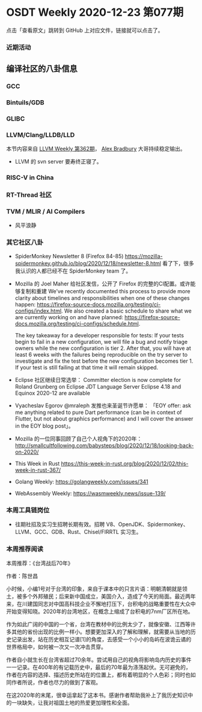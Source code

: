 # OSDT Weekly 2020-12-23 第077期

点击「查看原文」跳转到 GitHub 上对应文件，链接就可以点击了。

### 近期活动



## 编译社区的八卦信息

### GCC


### Bintuils/GDB


### GLIBC


### LLVM/Clang/LLDB/LLD

本节内容来自 [LLVM Weekly 第362期](http://llvmweekly.org/issue/362)，
[Alex Bradbury](https://www.linkedin.com/in/alex-bradbury/) 大哥持续稳定输出。

* LLVM 的 svn server 要寿终正寝了。



### RISC-V in China



### RT-Thread 社区

### TVM / MLIR / AI Compilers

- 风平浪静

### 其它社区八卦

- SpiderMonkey Newsletter 8 (Firefox 84-85)
  https://mozilla-spidermonkey.github.io/blog/2020/12/18/newsletter-8.html
  看了下，很多我认识的人都已经不在 SpiderMonkey team 了。

- Mozilla 的 Joel Maher 给社区发信，公开了 Firefox 的完整的CI配置。或许能够复制和重建
  We’ve recently documented this process to provide more clarity about timelines and responsibilities when one of these changes happen: https://firefox-source-docs.mozilla.org/testing/ci-configs/index.html. We also created a basic schedule to share what we are currently working on and have planned: https://firefox-source-docs.mozilla.org/testing/ci-configs/schedule.html.

  The key takeaway for a developer responsible for tests: If your tests begin to fail in a new configuration, we will file a bug and notify triage owners while the new configuration is tier 2. After that, you will have at least 6 weeks with the failures being reproducible on the try server to investigate and fix the test before the new configuration becomes tier 1. If your test is still failing at that time it will remain skipped.

- Eclipse 社区继续日常选举：
  Committer election is now complete for Roland Grunberg on Eclipse JDT Language Server
  Eclipse 4.18 and Equinox 2020-12 are available

- Vyacheslav Egorov @mraleph 发推也来圣诞节许愿单： 「EOY offer: ask me anything related to pure Dart performance (can be in context of Flutter, but not about graphics performance) and I will cover the answer in the EOY blog post」。

- Mozilla 的一位同事回顾了自己个人视角下的2020年：
  http://smallcultfollowing.com/babysteps/blog/2020/12/18/looking-back-on-2020/

- This Week in Rust
  https://this-week-in-rust.org/blog/2020/12/02/this-week-in-rust-367/

- Golang Weekly:
  https://golangweekly.com/issues/341

- WebAssembly Weekly:
  https://wasmweekly.news/issue-139/

### 本周工具链岗位

- 往期社招及实习生招聘长期有效。招聘 V8、OpenJDK、Spidermonkey、LLVM、GCC、GDB、Rust、Chisel/FIRRTL 实习生。

### 本周推荐阅读

本周推荐：《台湾战后70年》

作者：陈世昌

小时候，小编1号对于台湾的印象，来自于课本中的只言片语：明朝清朝就是领土，被多个外邦殖民；后来新中国成立，美国介入，造成了今天的局面。最近两年来，在川建国同志对中国高科技企业不懈地打压下，台积电的战略重要性在大众中开始变得知晓。2020年的台湾地区，在概念上缩成了台积电的7nm厂区所在地。

作为如此广阔的中国的一个省，台湾在教材中的比例太少了，就像安徽、江西等许多其他的省份出现的比例一样小。想要更加深入的了解和理解，就需要从当地的历史记录出发，站在历史相互记谱[1]的角度，去感受一个小小的岛屿在波诡云谲的世界格局中，如何被一次又一次冲击贯穿。

作者自小就生长在台湾省超过70余年。尝试用自己的视角将影响岛内历史的事件一一记录。在400年的有记载历史中，最后的70年最为涤荡起伏。无可避免的，作者在内容的选择、描述历史所站在的位置上，都有着明显的个人色彩；同时也如同作者所说，作者也尽力的做到了客观。

在这2020年的末尾，很幸运拿起了这本书。感谢作者帮助我补上了我历史知识中的一块缺失，让我对祖国土地的热爱更加理性和全面。
